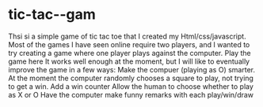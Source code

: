 # tic-tac--gam
Thsi si a simple game of tic tac toe that I created my Html/css/javascript. Most of the games I have seen online require two players, and I wanted to try creating a game where one player plays against the computer.
Play the game here
It works well enough at the moment, but I will like to eventually improve the game in a few ways:
Make the compuer (playing as O) smarter. At the moment the computer randomly chooses a square to play, not trying to get a win.
Add a win counter
Allow the human to choose whether to play as X or O
Have the computer make funny remarks with each play/win/draw
